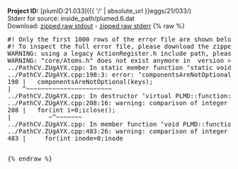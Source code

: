**Project ID:** [plumID:21.033]({{ '/' | absolute_url }}eggs/21/033/)  
Stderr for source:  inside_path/plumed.6.dat   
Download: [zipped raw stdout](plumed.6.dat.plumed.stdout.txt.zip) - [zipped raw stderr](plumed.6.dat.plumed.stderr.txt.zip) 
{% raw %}
<pre>
#! Only the first 1000 rows of the error file are shown below
#! To inspect the full error file, please download the zipped raw stderr file above
WARNING: using a legacy ActionRegister.h include path, please use <<#include "core/ActionRegister.h">>
WARNING: "core/Atoms.h" does not exist anymore in  version >=2.10, you should change your code.
../PathCV.ZUgAYX.cpp: In static member function ‘static void PLMD::function::PathCV::registerKeywords(PLMD::Keywords&)’:
../PathCV.ZUgAYX.cpp:198:3: error: ‘componentsAreNotOptional’ was not declared in this scope
198 |   componentsAreNotOptional(keys);
|   ^~~~~~~~~~~~~~~~~~~~~~~~
../PathCV.ZUgAYX.cpp: In destructor ‘virtual PLMD::function::PathCV::~PathCV()’:
../PathCV.ZUgAYX.cpp:208:16: warning: comparison of integer expressions of different signedness: ‘int’ and ‘unsigned int’ [-Wsign-compare]
208 |   for(int i=0;i<mw_n_;++i){
|               ~^~~~~~
../PathCV.ZUgAYX.cpp: In constructor ‘PLMD::function::PathCV::PathCV(const PLMD::ActionOptions&)’:
../PathCV.ZUgAYX.cpp:236:16: warning: comparison of integer expressions of different signedness: ‘int’ and ‘unsigned int’ [-Wsign-compare]
236 |   for(int i=0;i<mw_n_;++i){
|               ~^~~~~~
../PathCV.ZUgAYX.cpp:259:11: warning: comparison of integer expressions of different signedness: ‘int’ and ‘unsigned int’ [-Wsign-compare]
259 |       if(i==mw_id_) ifiles[i]->close();
|          ~^~~~~~~~
../PathCV.ZUgAYX.cpp: In member function ‘void PLMD::function::PathCV::generatePath()’:
../PathCV.ZUgAYX.cpp:483:26: warning: comparison of integer expressions of different signedness: ‘int’ and ‘unsigned int’ [-Wsign-compare]
483 |     for(int inode=0;inode<nnodes;inode++){
|                     ~~~~~^~~~~~~
../PathCV.ZUgAYX.cpp: In member function ‘void PLMD::function::PathCV::readMultipleWalkers()’:
../PathCV.ZUgAYX.cpp:941:16: warning: comparison of integer expressions of different signedness: ‘int’ and ‘unsigned int’ [-Wsign-compare]
941 |   for(int i=0;i<mw_n_;++i){
|               ~^~~~~~
../PathCV.ZUgAYX.cpp:942:9: warning: comparison of integer expressions of different signedness: ‘int’ and ‘unsigned int’ [-Wsign-compare]
942 |     if(i==mw_id_) continue;
|        ~^~~~~~~~
../PathCV.ZUgAYX.cpp:957:5: error: invalid use of incomplete type ‘class PLMD::Communicator’
957 |     comm.Barrier();
|     ^~~~
In file included from /home/runner/opt/include/plumed/function/../core/../tools/OFile.h:25,
from /home/runner/opt/include/plumed/function/../core/../tools/Log.h:25,
from /home/runner/opt/include/plumed/function/../core/Action.h:30,
from /home/runner/opt/include/plumed/function/../core/ActionWithValue.h:25,
from /home/runner/opt/include/plumed/function/Function.h:25,
from ../PathCV.ZUgAYX.cpp:22:
/home/runner/opt/include/plumed/function/../core/../tools/FileBase.h:29:7: note: forward declaration of ‘class PLMD::Communicator’
29 | class Communicator;
|       ^~~~~~~~~~~~
../PathCV.ZUgAYX.cpp:958:5: error: invalid use of incomplete type ‘class PLMD::Communicator’
958 |     multi_sim_comm.Barrier();
|     ^~~~~~~~~~~~~~
/home/runner/opt/include/plumed/function/../core/../tools/FileBase.h:29:7: note: forward declaration of ‘class PLMD::Communicator’
29 | class Communicator;
|       ^~~~~~~~~~~~
terminate called after throwing an instance of 'PLMD::Plumed::ExceptionError'
what():
(core/PlumedMain.cpp:1502) void PLMD::PlumedMain::load(const std::string&)
An error happened while executing command env PLUMED_ROOT='/home/runner/opt/lib/plumed' PLUMED_VERSION='2.10.0' PLUMED_HTMLDIR='/home/runner/opt/share/doc/plumed' PLUMED_INCLUDEDIR='/home/runner/opt/include' PLUMED_PROGRAM_NAME='plumed' PLUMED_IS_INSTALLED='yes' "/home/runner/opt/lib/plumed"/scripts/mklib.sh -n -o ./../PathCV.2.10.0.so ../PathCV.cpp

[pkrvm7jw40e0xgp:10545] *** Process received signal ***
[pkrvm7jw40e0xgp:10545] Signal: Aborted (6)
[pkrvm7jw40e0xgp:10545] Signal code:  (-6)
[pkrvm7jw40e0xgp:10545] [ 0] /lib/x86_64-linux-gnu/libc.so.6(+0x45330)[0x7fb769a45330]
[pkrvm7jw40e0xgp:10545] [ 1] /lib/x86_64-linux-gnu/libc.so.6(pthread_kill+0x11c)[0x7fb769a9eb2c]
[pkrvm7jw40e0xgp:10545] [ 2] /lib/x86_64-linux-gnu/libc.so.6(gsignal+0x1e)[0x7fb769a4527e]
[pkrvm7jw40e0xgp:10545] [ 3] /lib/x86_64-linux-gnu/libc.so.6(abort+0xdf)[0x7fb769a288ff]
[pkrvm7jw40e0xgp:10545] [ 4] /lib/x86_64-linux-gnu/libstdc++.so.6(+0xa5ff5)[0x7fb769ea5ff5]
[pkrvm7jw40e0xgp:10545] [ 5] /lib/x86_64-linux-gnu/libstdc++.so.6(+0xbb0da)[0x7fb769ebb0da]
[pkrvm7jw40e0xgp:10545] [ 6] /lib/x86_64-linux-gnu/libstdc++.so.6(_ZSt10unexpectedv+0x0)[0x7fb769ea5a55]
[pkrvm7jw40e0xgp:10545] [ 7] /lib/x86_64-linux-gnu/libstdc++.so.6(+0xa5a6f)[0x7fb769ea5a6f]
[pkrvm7jw40e0xgp:10545] [ 8] plumed(+0x146dd)[0x558b1eb2b6dd]
[pkrvm7jw40e0xgp:10545] [ 9] /lib/x86_64-linux-gnu/libc.so.6(+0x2a1ca)[0x7fb769a2a1ca]
[pkrvm7jw40e0xgp:10545] [10] /lib/x86_64-linux-gnu/libc.so.6(__libc_start_main+0x8b)[0x7fb769a2a28b]
[pkrvm7jw40e0xgp:10545] [11] plumed(+0x15365)[0x558b1eb2c365]
[pkrvm7jw40e0xgp:10545] *** End of error message ***
</pre>
{% endraw %}
